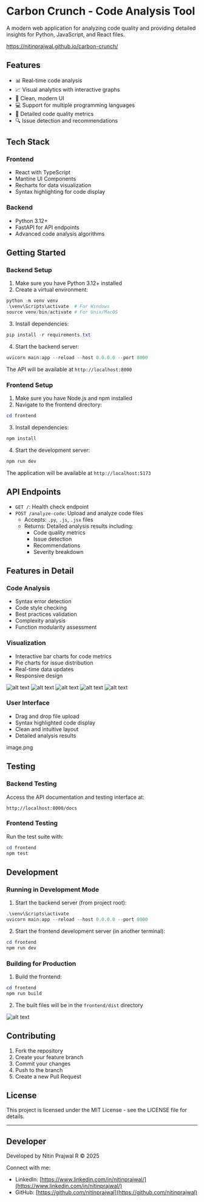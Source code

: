# Carbon Crunch - Code Analysis Tool

A modern web application for analyzing code quality and providing detailed insights for Python, JavaScript, and React files.

https://nitinprajwal.github.io/carbon-crunch/

## Features

- 📊 Real-time code analysis
- 📈 Visual analytics with interactive graphs
- 🎨 Clean, modern UI
- 💻 Support for multiple programming languages
- 📝 Detailed code quality metrics
- 🔍 Issue detection and recommendations

## Tech Stack

### Frontend
- React with TypeScript
- Mantine UI Components
- Recharts for data visualization
- Syntax highlighting for code display

### Backend
- Python 3.12+
- FastAPI for API endpoints
- Advanced code analysis algorithms

## Getting Started

### Backend Setup

1. Make sure you have Python 3.12+ installed
2. Create a virtual environment:
```powershell
python -m venv venv
.\venv\Scripts\activate  # For Windows
source venv/bin/activate # For Unix/MacOS
```

3. Install dependencies:
```powershell
pip install -r requirements.txt
```

4. Start the backend server:
```powershell
uvicorn main:app --reload --host 0.0.0.0 --port 8000
```

The API will be available at `http://localhost:8000`

### Frontend Setup

1. Make sure you have Node.js and npm installed
2. Navigate to the frontend directory:
```powershell
cd frontend
```

3. Install dependencies:
```powershell
npm install
```

4. Start the development server:
```powershell
npm run dev
```

The application will be available at `http://localhost:5173`

## API Endpoints

- `GET /`: Health check endpoint
- `POST /analyze-code`: Upload and analyze code files
  - Accepts: `.py`, `.js`, `.jsx` files
  - Returns: Detailed analysis results including:
    - Code quality metrics
    - Issue detection
    - Recommendations
    - Severity breakdown

## Features in Detail

### Code Analysis
- Syntax error detection
- Code style checking
- Best practices validation
- Complexity analysis
- Function modularity assessment

### Visualization
- Interactive bar charts for code metrics
- Pie charts for issue distribution
- Real-time data updates
- Responsive design

![alt text](image.png)
![alt text](image-1.png)
![alt text](image-2.png)
![alt text](image-3.png)
![alt text](image-4.png)

### User Interface
- Drag and drop file upload
- Syntax highlighted code display
- Clean and intuitive layout
- Detailed analysis results

image.png
## Testing

### Backend Testing
Access the API documentation and testing interface at:
```
http://localhost:8000/docs
```

### Frontend Testing
Run the test suite with:
```powershell
cd frontend
npm test
```

## Development

### Running in Development Mode
1. Start the backend server (from project root):
```powershell
.\venv\Scripts\activate
uvicorn main:app --reload --host 0.0.0.0 --port 8000
```

2. Start the frontend development server (in another terminal):
```powershell
cd frontend
npm run dev
```

### Building for Production
1. Build the frontend:
```powershell
cd frontend
npm run build
```

2. The built files will be in the `frontend/dist` directory

![alt text](image-5.png)

## Contributing

1. Fork the repository
2. Create your feature branch
3. Commit your changes
4. Push to the branch
5. Create a new Pull Request

## License

This project is licensed under the MIT License - see the LICENSE file for details.

---

## Developer

Developed by Nitin Prajwal R © 2025

Connect with me:
- LinkedIn: [https://www.linkedin.com/in/nitinprajwal/](https://www.linkedin.com/in/nitinprajwal/)
- GitHub: [https://github.com/nitinprajwal](https://github.com/nitinprajwal) 

